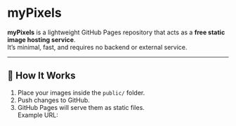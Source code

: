 # myPixels

**myPixels** is a lightweight GitHub Pages repository that acts as a **free static image hosting service**.  
It’s minimal, fast, and requires no backend or external service.

---

## 🚀 How It Works
1. Place your images inside the `public/` folder.
2. Push changes to GitHub.
3. GitHub Pages will serve them as static files.  
   Example URL:
